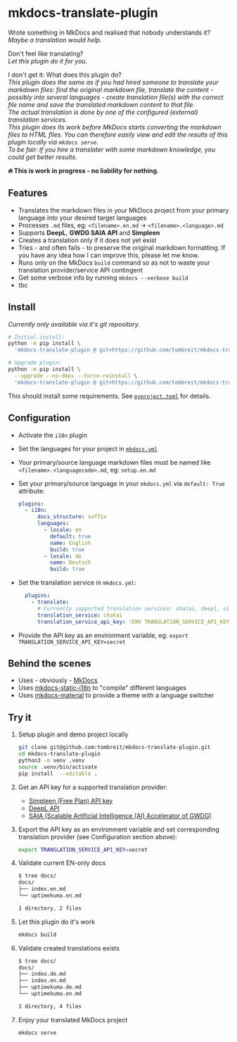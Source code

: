 <!--
SPDX-FileCopyrightText: 2024 Thomas Breitner

SPDX-License-Identifier: MIT
-->

# mkdocs-translate-plugin

Wrote something in MkDocs and realised that nobody understands it?  
*Maybe a translation would help.*

Don't feel like translating?  
*Let this plugin do it for you.*

I don't get it: What does this plugin do?  
*This plugin does the same as if you had hired someone to translate your markdown files: find the original markdown file, translate the content - possibly into several languages - create translation file(s) with the correct file name and save the translated markdown content to that file.*  
*The actual translation is done by one of the configured (external) translation services.*  
*This plugin does its work before MkDocs starts converting the markdown files to HTML files. You can therefore easily view and edit the results of this plugin locally via `mkdocs serve`.*  
*To be fair: If you hire a translater with some markdown knowledge, you could get better results.*

**🔥 This is work in progress - no liability for nothing.**

## Features

- Translates the markdown files in your MkDocs project from your primary language into your desired target languages
- Processes `.md` files, eg:  `<filename>.en.md` → `<filename>.<language>.md`
- Supports **DeepL**, **GWDG SAIA API** and **Simpleen**
- Creates a translation only if it does not yet exist
- Tries - and often fails - to preserve the original markdown formatting. If you have any idea how I can improve this, please let me know.
- Runs only on the MkDocs `build` command so as not to waste your translation provider/service API contingent
- Get some verbose info by running `mkdocs --verbose build`
- tbc

## Install

*Currently only available via it's git repository.*

```bash
# Initial install:
python -m pip install \
  'mkdocs-translate-plugin @ git+https://github.com/tombreit/mkdocs-translate-plugin'

# Upgrade plugin:
python -m pip install \
  --upgrade --no-deps --force-reinstall \
  'mkdocs-translate-plugin @ git+https://github.com/tombreit/mkdocs-translate-plugin'
```

This should install some requirements. See [`pyproject.toml`](https://github.com/tombreit/mkdocs-translate-plugin/blob/main/pyproject.toml) for details.

## Configuration

- Activate the `i18n` plugin
- Set the languages for your project in [`mkdocs.yml`](https://github.com/tombreit/mkdocs-translate-plugin/blob/main/mkdocs.yml)
- Your primary/source language markdown files must be named like `<filename>.<languagecode>.md`, eg: `setup.en.md`
- Set your primary/source language in your `mkdocs.yml` via `default: True` attribute:

    ```yml
    plugins:
      - i18n:
          docs_structure: suffix
          languages:
            - locale: en
              default: true
              name: English
              build: true
            - locale: de
              name: Deutsch
              build: true
    ```

- Set the translation service in `mkdocs.yml`:

    ```yml
      plugins:
        - translate:
          # Currently supported translation services: chatai, deepl, simpleen
          translation_service: chatai
          translation_service_api_key: !ENV TRANSLATION_SERVICE_API_KEY
    ```

- Provide the API key as an environment variable, eg: `export TRANSLATION_SERVICE_API_KEY=secret`

## Behind the scenes

- Uses - obviously - [MkDocs](https://www.mkdocs.org/)
- Uses [mkdocs-static-i18n](https://ultrabug.github.io/mkdocs-static-i18n/) to "compile" different languages
- Uses [mkdocs-material](https://squidfunk.github.io/mkdocs-material/) to provide a theme with a language switcher

## Try it

1. Setup plugin and demo project locally

    ```bash
    git clone git@github.com:tombreit/mkdocs-translate-plugin.git
    cd mkdocs-translate-plugin
    python3 -m venv .venv
    source .venv/bin/activate
    pip install  --editable .
    ```

1. Get an API key for a supported translation provider:
    - [Simpleen (Free Plan) API key](https://simpleen.io/signup)
    - [DeepL API](https://www.deepl.com/en/pro#developer)
    - [SAIA (Scalable Artificial Intelligence (AI) Accelerator of GWDG)](https://docs.hpc.gwdg.de/services/saia/)

1. Export the API key as an environment variable and set corresponding translation provider (see Configuration section above):

    ```sh
    export TRANSLATION_SERVICE_API_KEY=secret
    ```

1. Validate current EN-only docs

    ```bash
    $ tree docs/
    docs/
    ├── index.en.md
    └── uptimekuma.en.md
    
    1 directory, 2 files
    ```

1. Let this plugin do it's work

    ```bash
    mkdocs build
    ```

1. Validate created translations exists

    ```bash
    $ tree docs/
    docs/
    ├── index.de.md
    ├── index.en.md
    ├── uptimekuma.de.md
    └── uptimekuma.en.md
    
    1 directory, 4 files
    ```

1. Enjoy your translated MkDocs project

    ```bash
    mkdocs serve
    ```
